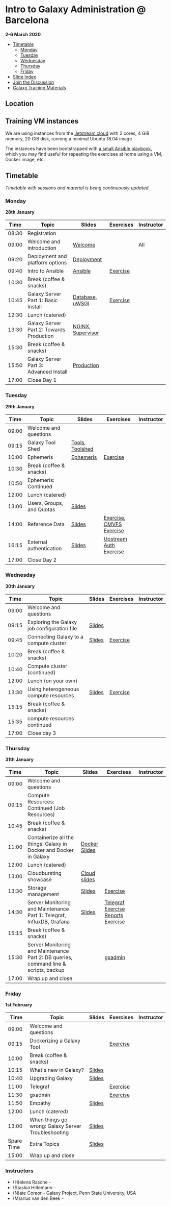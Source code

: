 # Intro to Galaxy Administration @ Barcelona

**2-6 March 2020**

- [Timetable](#timetable)
	- [Monday](#monday)
	- [Tuesday](#tuesday)
	- [Wednesday](#wednesday)
	- [Thursday](#thursday)
	- [Friday](#friday)
- [Slide Index](https://galaxyproject.github.io/dagobah-training/2019-pennstate/)
- [Join the Discussion](https://gitter.im/dagobah-training/Lobby)
- [Galaxy Training Materials](https://training.galaxyproject.org/)

## Location


## Training VM instances

We are using instances from the [Jetstream cloud](https://jetstream-cloud.org/) with 2 cores, 4 GiB memory, 20 GiB disk, running a minimal Ubuntu 18.04 image

The instances have been bootstrapped with [a small Ansible playbook](/bootstrap-instances), which you may find useful for repeating the exercises at home using a VM, Docker image, etc.

## Timetable

_Timetable with sessions and material is being continuously updated._

### Monday
**28th January**

| **Time** | **Topic**                                | **Slides**                                             | **Exercises**                | **Instructor** |
| -------- | ---------                                | ---------                                              | -----------                  | -----------    |
| 08:30    | Registration                             |                                                        |                              |                |
| 09:00    | Welcome and introduction                 | [Welcome][welcome-slides]                              |                              | All            |
| 09:20    | Deployment and platform options          | [Deployment][deployment-slides]                        |                              |                |
| 09:40    | Intro to Ansible                         | [Ansible][ansible-slides]                              | [Exercise][ansible-exercise] |                |
| 10:30    | Break (coffee & snacks)                  |                                                        |                              |                |
| 10:45    | Galaxy Server Part 1: Basic Install      | [Database][db-slides], [uWSGI][uwsgi-slides]           | [Exercise][ansible-galaxy]   |                |
| 12:30    | Lunch (catered)                          |                                                        |                              |                |
| 13:30    | Galaxy Server Part 2: Towards Production | [NGINX][nginx-slides], [Supervisor][supervisor-slides] |                              |                |
| 15:30    | Break (coffee & snacks)                  |                                                        |                              |                |
| 15:50    | Galaxy Server Part 3: Advanced Install   | [Production][production-slides]                        |                              |                |
| 17:00    | Close Day 1                              |                                                        |                              |                |

[welcome-slides]:      https://galaxyproject.github.io/dagobah-training/2019-pennstate/00-intro/intro.html
[deployment-slides]:   https://galaxyproject.github.io/training-material/topics/admin/slides/introduction.html
[ansible-slides]:      https://galaxyproject.github.io/training-material/topics/admin/tutorials/ansible/slides.html
[ansible-exercise]:    https://galaxyproject.github.io/training-material/topics/admin/tutorials/ansible/tutorial.html#your-first-playbook-and-first-role
[db-slides]:           https://galaxyproject.github.io/training-material/topics/admin/tutorials/database/slides.html
[ansible-galaxy]:      https://galaxyproject.github.io/training-material/topics/admin/tutorials/ansible-galaxy/tutorial.html
[production-slides]:   https://galaxyproject.github.io/training-material/topics/admin/tutorials/production/slides.html
[nginx-slides]:        https://galaxyproject.github.io/training-material/topics/admin/tutorials/webservers/slides.html
[uwsgi-slides]:        https://galaxyproject.github.io/training-material/topics/admin/tutorials/uwsgi/slides.html
[supervisor-slides]:   https://galaxyproject.github.io/training-material/topics/admin/tutorials/systemd-supervisor/slides.html


### Tuesday
**29th January**

| **Time** | **Topic**                 | **Slides**                                        | **Exercises**                                                     | **Instructor** |
| -------- | ---------                 | ---------                                         | -----------                                                       | -----------    |
| 09:00    | Welcome and questions     |                                                   |                                                                   |                |
| 09:15    | Galaxy Tool Shed          | [Tools][tool-slides], [Toolshed][toolshed-slides] |                                                                   |                |
| 10:00    | Ephemeris                 | [Ephemeris][ephemeris-slides]                     | [Exercise][ephemeris-exercise]                                    |                |
| 10:30    | Break (coffee & snacks)   |                                                   |                                                                   |                |
| 10:50    | Ephemeris: Continued      |                                                   |                                                                   |                |
| 12:00    | Lunch (catered)           |                                                   |                                                                   |                |
| 13:00    | Users, Groups, and Quotas | [Slides][users-groups-slides]                     |                                                                   |                |
| 14:00    | Reference Data            | [Slides][ref-genomes-slides]                      | [Exercise][ref-genome-exercise], [CMVFS Exercise][cvmfs-exercise] |                |
| 16:15    | External authentication   | [Slides][pam-slides]                              | [Upstream Auth Exercise][upstream-auth-exercise]                  |                |
| 17:00    | Close Day 2               |                                                   |                                                                   |                |

[tool-slides]:              https://galaxyproject.github.io/training-material/topics/admin/tutorials/tool-install/slides.html
[toolshed-slides]:          https://galaxyproject.github.io/training-material/topics/admin/tutorials/toolshed/slides.html
[ephemeris-slides]:         https://galaxyproject.github.io/training-material/topics/admin/tutorials/tool-management/slides.html
[ephemeris-exercise]:       https://galaxyproject.github.io/training-material/topics/admin/tutorials/tool-management/tutorial.html
[users-groups-slides]:      https://galaxyproject.github.io/training-material/topics/admin/tutorials/users-groups-quotas/slides.html
[ref-genomes-slides]:       https://galaxyproject.github.io/training-material/topics/admin/tutorials/reference-genomes/slides.html
[ref-genome-exercise]:      sessions/05-reference-genomes/ex1-reference-genomes.md
[cvmfs-exercise]:           https://galaxyproject.github.io/training-material/topics/admin/tutorials/cvmfs/tutorial.html
[pam-slides]:               https://galaxyproject.github.io/training-material/topics/admin/tutorials/external-auth/slides.html
[upstream-auth-exercise]:   https://galaxyproject.github.io/training-material/topics/admin/tutorials/upstream-auth/tutorial.html

### Wednesday
**30th January**

| **Time** | **Topic**                                   | **Slides**               | **Exercises**                | **Instructor** |
| -------- | ---------                                   | ---------                | -----------                  | -----------    |
| 09:00    | Welcome and questions                       |                          |                              |                |
| 09:15    | Exploring the Galaxy job configuration file | [Slides][jobconf-slides] |                              |                |
| 09:45    | Connecting Galaxy to a compute cluster      | [Slides][cluster-slides] | [Exercise][cluster-exercise] |                |
| 10:20    | Break (coffee & snacks)                     |                          |                              |                |
| 10:40    | Compute cluster (continued)                 |                          |                              |                |
| 12:00    | Lunch (on your own)                         |                          |                              |                |
| 13:30    | Using heterogeneous compute resources       | [Slides][hetero-slides]  | [Exercise][hetero-exercise]  |                |
| 15:15    | Break (coffee & snacks)                     |                          |                              |                |
| 15:35    | compute resources continued                 |                          |                              |                |
| 17:00    | Close day 3                                 |                          |                              |                |

[jobconf-slides]:     https://galaxyproject.github.io/training-material/topics/admin/tutorials/job-conf/slides.html
[cluster-slides]:     https://galaxyproject.github.io/training-material/topics/admin/tutorials/connect-to-compute-cluster/slides.html
[cluster-exercise]:   https://galaxyproject.github.io/training-material/topics/admin/tutorials/connect-to-compute-cluster/tutorial.html
[hetero-slides]:      https://galaxyproject.github.io/training-material/topics/admin/tutorials/heterogeneous-compute/slides.html
[hetero-exercise]:    https://galaxyproject.github.io/training-material/topics/admin/tutorials/heterogeneous-compute/tutorial.html

### Thursday
**31th January**

| **Time** | **Topic**                                                                            | **Slides**                        | **Exercises**                                                                   | **Instructor** |
| -------- | ---------                                                                            | ---------                         | -------------                                                                   | -----------    |
| 09:00    | Welcome and questions                                                                |                                   |                                                                                 |                |
| 09:15    | Compute Resources: Continued (Job Resources)                                         |                                   |                                                                                 |                |
| 10:45    | Break (coffee & snacks)                                                              |                                   |                                                                                 |                |
| 11:00    | Containerize all the things: Galaxy in Docker and Docker in Galaxy                   | [Docker Slides][docker-slides]    |                                                                                 |                |
| 12:00    | Lunch (catered)                                                                      |                                   |                                                                                 |                |
| 13:00    | Cloudbursting showcase                                                               | [Cloud slides][clouds-everywhere] |                                                                                 |                |
| 13:30    | Storage management                                                                   | [Slides][storage-slides]          | [Exercise][storage-exercise]                                                    |                |
| 14:30    | Server Monitoring and Maintenance Part 1: Telegraf, InfluxDB, Grafana                | [Slides][monitoring-slides]       | [Telegraf Exercise][monitoring-exercise] [Reports Exercise][monitoring-reports] |                |
| 15:15    | Break (coffee & snacks)                                                              |                                   |                                                                                 |                |
| 15:30    | Server Monitoring and Maintenance Part 2: DB queries, command line & scripts, backup |                                   | [gxadmin][gxadmin-exercise]                                                     |                |
| 17:00    | Wrap up and close                                                                    |                                   |                                                                                 |                |

[docker-slides]:       https://galaxyproject.github.io/training-material/topics/admin/tutorials/galaxy-docker/slides.html
[monitoring-slides]:   https://galaxyproject.github.io/training-material/topics/admin/tutorials/monitoring/slides.html
[monitoring-exercise]: https://galaxyproject.github.io/training-material/topics/admin/tutorials/monitoring/tutorial.html
[storage-slides]:      https://galaxyproject.github.io/training-material/topics/admin/tutorials/object-store/slides.html
[storage-exercise]:    https://galaxyproject.github.io/training-material/topics/admin/tutorials/object-store/tutorial.html
[gxadmin-exercise]:    https://galaxyproject.github.io/training-material/topics/admin/tutorials/gxadmin/tutorial.html
[monitoring-reports]:  https://galaxyproject.github.io/training-material/topics/admin/tutorials/reports/tutorial.html
[clouds-everywhere]:   https://galaxyproject.github.io/dagobah-training/2019-pennstate/18-clouds/clouds.html#1

### Friday
**1st February**

| **Time**   | **Topic**                                           | **Slides**                       | **Exercises**                 | **Instructor** |
| --------   | ---------                                           | ---------                        | -----------                   | -----------    |
| 09:00      | Welcome and questions                               |                                  |                               |                |
| 09:15      | Dockerizing a Galaxy Tool                           |                                  | [Exercise][docker-exercise]   |                |
| 10:00      | Break (coffee & snacks)                             |                                  |                               |                |
| 10:15      | What's new in Galaxy?                               | [Slides][whats-new]              |                               |                |
| 10:40      | Upgrading Galaxy                                    | [Slides][upgrade]                |                               |                |
| 11:00      | Telegraf                                            |                                  | [Exercise][telegraf-exercise] |                |
| 11:30      | gxadmin                                             |                                  | [Exercise][gxadmin-exercise]  |                |
| 11:50      | Empathy                                             | [Slides][empathy-slides]         |                               |                |
| 12:00      | Lunch (catered)                                     |                                  |                               |                |
| 13:00      | When things go wrong: Galaxy Server Troubleshooting | [Slides][troubleshooting-slides] |                               |                |
| Spare Time | Extra Topics                                        | [Slides][extra_topics_slides]    |                               |                |
| 15:00      | Wrap up and close                                   |                                  |                               |                |

[whats-new]:              http://bit.ly/gxwhatsnew2019
[updating-slides]:        https://galaxyproject.github.io/training-material/topics/admin/tutorials/upgrading/slides.html#1
[troubleshooting-slides]: https://galaxyproject.github.io/training-material/topics/admin/tutorials/troubleshooting/slides.html
[docker-exercise]:        https://github.com/galaxyproject/dagobah-training/pull/84/commits/7c9722a2ceaf46d15ea859a16f77bb047c2f42c5
[empathy-slides]:         https://galaxyproject.github.io/training-material/topics/admin/tutorials/empathy/slides.html
[telegraf-exercise]:      https://galaxyproject.github.io/training-material/topics/admin/tutorials/monitoring/tutorial.html
[gxadmin-exercise]:       https://galaxyproject.github.io/training-material/topics/admin/tutorials/gxadmin/tutorial.html
[upgrade]:                https://galaxyproject.github.io/training-material/topics/admin/tutorials/upgrading/slides.html
[extra_topics_slides]:    https://galaxyproject.github.io/dagobah-training/2019-pennstate/extra_topics/extra_topic_resources.html#1

### Instructors

* (H)elena Rasche -
* (S)askia Hiltemann -
* (N)ate Coraor - Galaxy Project, Penn State University, USA
* (M)arius van den Beek -
